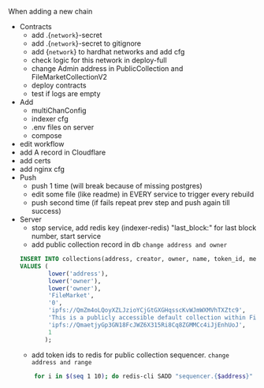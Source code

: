 When adding a new chain

* Contracts
  * add .{`network`}-secret
  * add .{`network`}-secret to gitignore
  * add {`network`} to hardhat networks and add cfg
  * check logic for this network in deploy-full
  * change Admin address in PublicCollection and FileMarketCollectionV2
  * deploy contracts
  * test if logs are empty
* Add
  * multiChanConfig
  * indexer cfg
  * .env files on server
  * compose 
* edit workflow
* add A record in Cloudflare
* add certs
* add nginx cfg
* Push
  * push 1 time (will break because of missing postgres)
  * edit some file (like readme) in EVERY service to trigger every rebuild 
  * push second time (if fails repeat prev step and push again till success)
* Server
  * stop service, add redis key (indexer-redis) "last_block:<mode>" for last block number, start service
  * add public collection record in db `change address and owner`
  ```sql
  INSERT INTO collections(address, creator, owner, name, token_id, meta_uri, description, image, block_number)
  VALUES (
          lower('address'),
          lower('owner'),
          lower('owner'),
          'FileMarket',
          '0',
          'ipfs://QmZm4oLQoyXZLJzioYCjGtGXGHqsscKvWJmWXMVhTXZtc9',
          'This is a publicly accessible default collection within FileMarket, available for all users. Any authorized user has the ability to contribute their EFT files to this collection. If the owner of an EFT does not specifically choose a personal collection, it automatically becomes part of this default collection. It is important to note that the EFTs created and placed in this collection are not owned by FileMarket Labs, and the company does not accept any responsibility or provide guarantees concerning the content of these EFT files.',
          'ipfs://QmaetjyGp3GN18FcJWZ6X315Ri8Cq8ZGMMCc4iJjEnhUoJ',
          1
         );
  ```
  * add token ids to redis for public collection sequencer. `change address and range`
  ```bash
      for i in $(seq 1 10); do redis-cli SADD "sequencer.{$address}" $i; done
  ```
